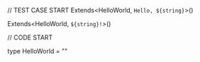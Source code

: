 // TEST CASE START 
Extends<HelloWorld, `Hello, ${string}`>()

Extends<HelloWorld, `${string}!`>()

// CODE START

type HelloWorld = ""